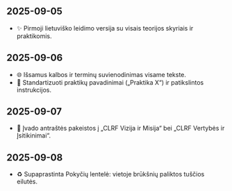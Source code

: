 ## 2025-09-05
- ✨ Pirmoji lietuviško leidimo versija su visais teorijos skyriais ir praktikomis.

## 2025-09-06
- 🌐 Išsamus kalbos ir terminų suvienodinimas visame tekste.
- 📌 Standartizuoti praktikų pavadinimai („Praktika X“) ir patikslintos instrukcijos.

## 2025-09-07
- 📌 Įvado antraštės pakeistos į „CLRF Vizija ir Misija“ bei „CLRF Vertybės ir Įsitikinimai“.

## 2025-09-08
- ♻️ Supaprastinta Pokyčių lentelė: vietoje brūkšnių paliktos tuščios eilutės.
